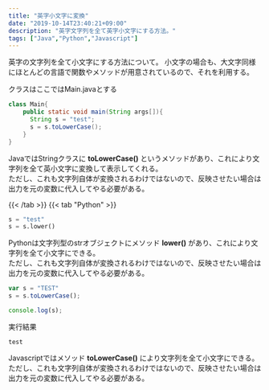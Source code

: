 ```yaml
---
title: "英字小文字に変換"
date: "2019-10-14T23:40:21+09:00"
description: "英字文字列を全て英字小文字にする方法。"
tags: ["Java","Python","Javascript"]
---
```


英字の文字列を全て小文字にする方法について。
小文字の場合も、大文字同様にほとんどの言語で関数やメソッドが用意されているので、それを利用する。

<div class="note_content_by_programming_language" id="note_content_Java">

クラスはここではMain.javaとする

```java
class Main{
    public static void main(String args[]){
      String s = "test";
      s = s.toLowerCase();
    }
}
```

JavaではStringクラスに **toLowerCase()** というメソッドがあり、これにより文字列を全て英小文字に変換して表示してくれる。<br>
ただし、これも文字列自体が変換されるわけではないので、反映させたい場合は出力を元の変数に代入してやる必要がある。

{{< /tab >}}
{{< tab "Python" >}}

```python
s = "test"
s = s.lower()
```

Pythonは文字列型のstrオブジェクトにメソッド **lower()** があり、これにより文字列を全て小文字にできる。<br>
ただし、これも文字列自体が変換されるわけではないので、反映させたい場合は出力を元の変数に代入してやる必要がある。


</div>
<div class="note_content_by_programming_language" id="note_content_Python">

```javascript
var s = "TEST"
s = s.toLowerCase();

console.log(s);
```

実行結果

```
test
```

Javascriptではメソッド **toLowerCase()** により文字列を全て小文字にできる。<br>
ただし、これも文字列自体が変換されるわけではないので、反映させたい場合は出力を元の変数に代入してやる必要がある。


</div>
<div class="note_content_by_programming_language" id="note_content_Javascript">
